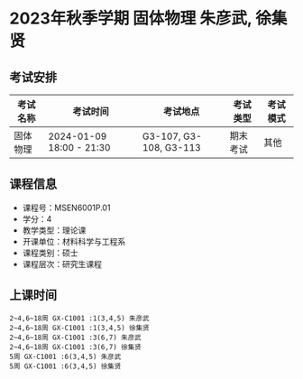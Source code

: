 # 2023年秋季学期 固体物理 朱彦武, 徐集贤




## 考试安排

| 考试名称 | 考试时间 | 考试地点 | 考试类型 | 考试模式 |
| -------- | -------- | -------- | -------- | -------- |
| 固体物理 | 2024-01-09 18:00 - 21:30 | G3-107, G3-108, G3-113 | 期末考试 | 其他 |





## 课程信息

- 课程号：MSEN6001P.01
- 学分：4
- 教学类型：理论课
- 开课单位：材料科学与工程系
- 课程类别：硕士
- 课程层次：研究生课程

## 上课时间

```
2~4,6~18周 GX-C1001 :1(3,4,5) 朱彦武
2~4,6~18周 GX-C1001 :1(3,4,5) 徐集贤
2~4,6~18周 GX-C1001 :3(6,7) 朱彦武
2~4,6~18周 GX-C1001 :3(6,7) 徐集贤
5周 GX-C1001 :6(3,4,5) 朱彦武
5周 GX-C1001 :6(3,4,5) 徐集贤
```

